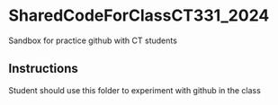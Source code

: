 # SharedCodeForClassCT331_2024
Sandbox for practice github with CT students

## Instructions
Student should use this folder to experiment with github in the class
